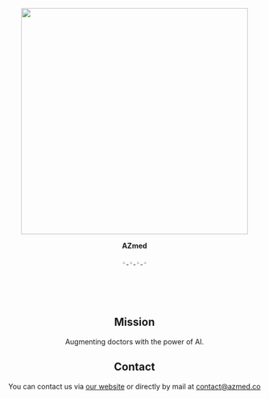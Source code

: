 <div align="center">
<p>
   <a align="left" href="https://www.azmed.co" target="_blank">
   <img width="450" src="https://prod-chadatalake.s3.eu-west-3.amazonaws.com/startups/620f6463-326b-4437-8a90-d62b27186a27.png"></a>
</p>
</div>
<div align="center">
   <p><b>AZmed</b></p>
   <a href="https://github.com/AZmed-org">
   <img src="https://github.com/ultralytics/yolov5/releases/download/v1.0/logo-social-github.png" width="2%"/>
   </a>
   <a href="https://www.linkedin.com/company/azmed-co/">
   <img src="https://github.com/ultralytics/yolov5/releases/download/v1.0/logo-social-linkedin.png" width="2%"/>
   </a>
   <a href="https://twitter.com/azmed_ai">
   <img src="https://github.com/ultralytics/yolov5/releases/download/v1.0/logo-social-twitter.png" width="2%"/>
   </a>
   <a href="https://www.youtube.com/channel/UCqlaeVzvblfSCDrBNKiHljA">
   <img src="https://github.com/ultralytics/yolov5/releases/download/v1.0/logo-social-youtube.png" width="2%"/>
   </a>

## <div align="center">Mission</div>

Augmenting doctors with the power of AI.

## <div align="center">Contact</div>

You can contact us via [our website](https://www.azmed.co) or directly by mail at contact@azmed.co
</div>
